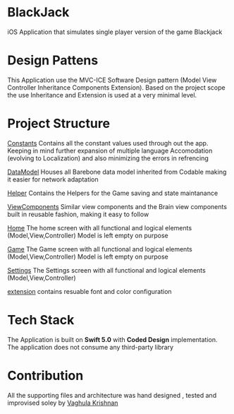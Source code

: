 # BlackJack
iOS Application that simulates single player version of the game Blackjack

# Design Pattens
This Application use the MVC-ICE Software Design pattern (Model View Controller Inheritance Components Extension). Based on the project scope the use Inheritance and Extension is used at a very minimal level.

# Project Structure

[Constants](https://github.com/vaghul/BlackJack/tree/master/BlackJack/BlackJack/Constants)
Contains all the constant values used through out the app. Keeping in mind further expansion of multiple language Accomodation (evolving to Localization) and also minimizing the errors in refrencing  

[DataModel](https://github.com/vaghul/BlackJack/tree/master/BlackJack/BlackJack/DataModel)
Houses all Barebone data model inherited from Codable making it easier for network adaptation

[Helper](https://github.com/vaghul/BlackJack/tree/master/BlackJack/BlackJack/Helper)
 Contains the Helpers for the Game saving and state maintanance 


[ViewComponents](https://github.com/vaghul/BlackJack/tree/master/BlackJack/BlackJack/ViewComponents)
Similar view components and the Brain view components built in reusable fashion, making it easy to follow


[Home](https://github.com/vaghul/BlackJack/tree/master/BlackJack/BlackJack/Home)
The home screen with all functional and logical elements (Model,View,Controller) Model is left empty on purpose

[Game](https://github.com/vaghul/BlackJack/tree/master/BlackJack/BlackJack/Game)
The Game screen with all functional and logical elements (Model,View,Controller) Model is left empty on purpose


[Settings](https://github.com/vaghul/BlackJack/tree/master/BlackJack/BlackJack/Settings)
The Settings screen with all functional and logical elements (Model,View,Controller)



[extension](https://github.com/vaghul/BlackJack/tree/master/BlackJack/BlackJack/extension)
contains resuable font and color configuration



# Tech Stack
The Application is built on **Swift 5.0** with **Coded Design** implementation. The application does not consume any third-party library

# Contribution
All the supporting files and architecture was hand designed , tested and improvised soley by [Vaghula Krishnan](https://github.com/vaghul)
